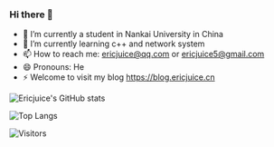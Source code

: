 ### Hi there 👋

<!--
**ericjuice/ericjuice** is a ✨ _special_ ✨ repository because its `README.md` (this file) appears on your GitHub profile.

Here are some ideas to get you started:

- 🔭 I’m currently working on ...
- 🌱 I’m currently learning ...
- 👯 I’m looking to collaborate on ...
- 🤔 I’m looking for help with ...
- 💬 Ask me about ...
- 📫 How to reach me: ...
- 😄 Pronouns: ...
- ⚡ Fun fact: ...
-->
- 🔭 I’m currently a student in Nankai University in China
- 🌱 I’m currently learning c++ and network system
- 📫 How to reach me: ericjuice@qq.com or ericjuice5@gmail.com
- 😄 Pronouns: He
- ⚡ Welcome to visit my blog https://blog.ericjuice.cn

![![Ericjuice's GitHub stats](https://github-readme-stats.vercel.app/api?username=ericjuice&hide=prs,issues&show_icons=true&theme=tokyonight)](github.com/ericjuice)

![Top Langs](https://github-readme-stats.vercel.app/api/top-langs/?username=ericjuice&layout=compact)

![Visitors](https://visitor-badge.glitch.me/badge?page_id=page.id&left_color=gray&right_color=blue)
